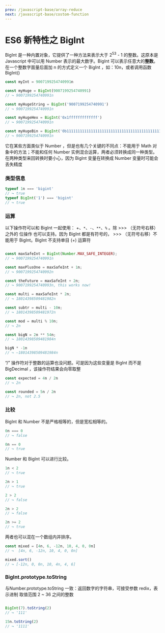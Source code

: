 ```yaml
---
prev: /javascript-base/array-reduce
next: /javascript-base/costom-function
---
```


# ES6 新特性之 BigInt

BigInt 是一种内置对象，它提供了一种方法来表示大于 $2^{53}$ - 1 的整数。这原本是 Javascript 中可以用 Number 表示的最大数字。BigInt 可以表示任意大的**整数**。
在一个整数字面量后面加 n 的方式定义一个 BigInt ，如：10n，或者调用函数 BigInt()

```js
const myInt = 9007199254740991n

const myHuge = BigInt(9007199254740991)
// ↪ 9007199254740991n

const myHugeString = BigInt('9007199254740991')
// ↪ 9007199254740991n

const myHugeHex = BigInt('0x1fffffffffffff')
// ↪ 9007199254740991n

const myHugeBin = BigInt('0b11111111111111111111111111111111111111111111111111111')
// ↪ 9007199254740991n
```

它在某些方面类似于 Number ，但是也有几个关键的不同点：不能用于 Math 对象中的方法；不能和任何 Number 实例混合运算，两者必须转换成同一种类型。在两种类型来回转换时要小心，因为 BigInt 变量在转换成 Number 变量时可能会丢失精度

### 类型信息

```js
typeof 1n === 'bigint'
// ↪ true
typeof BigInt('1') === 'bigint'
// ↪ true

```
### 运算

以下操作符可以和 BigInt 一起使用： +、`*`、`-`、`**`、`%` 。除 >>> （无符号右移）之外的 位操作 也可以支持。因为 BigInt 都是有符号的， >>> （无符号右移）不能用于 BigInt。BigInt 不支持单目 (+) 运算符

```js

const maxSafeInt = BigInt(Number.MAX_SAFE_INTEGER);
// ↪ 9007199254740991n

const maxPlusOne = maxSafeInt + 1n;
// ↪ 9007199254740992n

const theFuture = maxSafeInt + 2n;
// ↪ 9007199254740993n, this works now!

const multi = maxSafeInt * 2n;
// ↪ 18014398509481982n

const subtr = multi - 10n;
// ↪ 18014398509481972n

const mod = multi % 10n;
// ↪ 2n

const bigN = 2n ** 54n;
// ↪ 18014398509481984n

bigN * -1n
// ↪ –18014398509481984n

```

“/” 操作符对于整数的运算也没问题。可是因为这些变量是 BigInt 而不是 BigDecimal ，该操作符结果会向零取整

```js
const expected = 4n / 2n
// ↪ 2n

const rounded = 5n / 2n
// ↪ 2n, not 2.5
```

### 比较

BigInt 和 Number 不是严格相等的，但是宽松相等的。

```js
0n === 0
// ↪ false

0n == 0
// ↪ true
```

Number 和 BigInt 可以进行比较。

```js
1n < 2
// ↪ true

2n > 1
// ↪ true

2 > 2
// ↪ false

2n > 2
// ↪ false

2n >= 2
// ↪ true
```

两者也可以混在一个数组内并排序。

```js
const mixed = [4n, 6, -12n, 10, 4, 0, 0n]
// ↪  [4n, 6, -12n, 10, 4, 0, 0n]

mixed.sort()
// ↪ [-12n, 0, 0n, 10, 4n, 4, 6]
```

### BigInt.prototype.toString
与Number.prototype.toString 一致：返回数字的字符串，可接受参数 redix，表示进制 取值范围 2 ~ 36 之间的整数
```js

BigInt(7).toString(2)
// ↪ '111'

15n.toString(2)
// ↪ '1111'

```